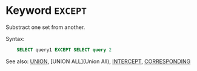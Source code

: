 # Keyword `EXCEPT`

Substract one set from another.

Syntax:
```sql
    SELECT query1 EXCEPT SELECT query 2
```

See also: [UNION](Union), [UNION ALL](Union All), [INTERCEPT](INTERCEPT), [CORRESPONDING](Corresponding)